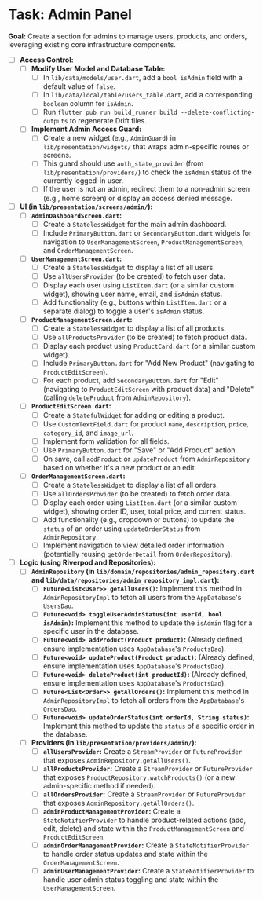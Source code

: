 # Task: Admin Panel

**Goal:** Create a section for admins to manage users, products, and orders, leveraging existing core infrastructure components.

- [ ] **Access Control:**
    - [ ] **Modify User Model and Database Table:**
        - [ ] In `lib/data/models/user.dart`, add a `bool isAdmin` field with a default value of `false`.
        - [ ] In `lib/data/local/table/users_table.dart`, add a corresponding `boolean` column for `isAdmin`.
        - [ ] Run `flutter pub run build_runner build --delete-conflicting-outputs` to regenerate Drift files.
    - [ ] **Implement Admin Access Guard:**
        - [ ] Create a new widget (e.g., `AdminGuard`) in `lib/presentation/widgets/` that wraps admin-specific routes or screens.
        - [ ] This guard should use `auth_state_provider` (from `lib/presentation/providers/`) to check the `isAdmin` status of the currently logged-in user.
        - [ ] If the user is not an admin, redirect them to a non-admin screen (e.g., home screen) or display an access denied message.

- [ ] **UI (in `lib/presentation/screens/admin/`):**
    - [ ] **`AdminDashboardScreen.dart`:**
        - [ ] Create a `StatelessWidget` for the main admin dashboard.
        - [ ] Include `PrimaryButton.dart` or `SecondaryButton.dart` widgets for navigation to `UserManagementScreen`, `ProductManagementScreen`, and `OrderManagementScreen`.
    - [ ] **`UserManagementScreen.dart`:**
        - [ ] Create a `StatelessWidget` to display a list of all users.
        - [ ] Use `allUsersProvider` (to be created) to fetch user data.
        - [ ] Display each user using `ListItem.dart` (or a similar custom widget), showing user name, email, and `isAdmin` status.
        - [ ] Add functionality (e.g., buttons within `ListItem.dart` or a separate dialog) to toggle a user's `isAdmin` status.
    - [ ] **`ProductManagementScreen.dart`:**
        - [ ] Create a `StatelessWidget` to display a list of all products.
        - [ ] Use `allProductsProvider` (to be created) to fetch product data.
        - [ ] Display each product using `ProductCard.dart` (or a similar custom widget).
        - [ ] Include `PrimaryButton.dart` for "Add New Product" (navigating to `ProductEditScreen`).
        - [ ] For each product, add `SecondaryButton.dart` for "Edit" (navigating to `ProductEditScreen` with product data) and "Delete" (calling `deleteProduct` from `AdminRepository`).
    - [ ] **`ProductEditScreen.dart`:**
        - [ ] Create a `StatefulWidget` for adding or editing a product.
        - [ ] Use `CustomTextField.dart` for product `name`, `description`, `price`, `category_id`, and `image_url`.
        - [ ] Implement form validation for all fields.
        - [ ] Use `PrimaryButton.dart` for "Save" or "Add Product" action.
        - [ ] On save, call `addProduct` or `updateProduct` from `AdminRepository` based on whether it's a new product or an edit.
    - [ ] **`OrderManagementScreen.dart`:**
        - [ ] Create a `StatelessWidget` to display a list of all orders.
        - [ ] Use `allOrdersProvider` (to be created) to fetch order data.
        - [ ] Display each order using `ListItem.dart` (or a similar custom widget), showing order ID, user, total price, and current status.
        - [ ] Add functionality (e.g., dropdown or buttons) to update the `status` of an order using `updateOrderStatus` from `AdminRepository`.
        - [ ] Implement navigation to view detailed order information (potentially reusing `getOrderDetail` from `OrderRepository`).

- [ ] **Logic (using Riverpod and Repositories):**
    - [ ] **`AdminRepository` (in `lib/domain/repositories/admin_repository.dart` and `lib/data/repositories/admin_repository_impl.dart`):**
        - [ ] **`Future<List<User>> getAllUsers()`:** Implement this method in `AdminRepositoryImpl` to fetch all users from the `AppDatabase`'s `UsersDao`.
        - [ ] **`Future<void> toggleUserAdminStatus(int userId, bool isAdmin)`:** Implement this method to update the `isAdmin` flag for a specific user in the database.
        - [ ] **`Future<void> addProduct(Product product)`:** (Already defined, ensure implementation uses `AppDatabase`'s `ProductsDao`).
        - [ ] **`Future<void> updateProduct(Product product)`:** (Already defined, ensure implementation uses `AppDatabase`'s `ProductsDao`).
        - [ ] **`Future<void> deleteProduct(int productId)`:** (Already defined, ensure implementation uses `AppDatabase`'s `ProductsDao`).
        - [ ] **`Future<List<Order>> getAllOrders()`:** Implement this method in `AdminRepositoryImpl` to fetch all orders from the `AppDatabase`'s `OrdersDao`.
        - [ ] **`Future<void> updateOrderStatus(int orderId, String status)`:** Implement this method to update the `status` of a specific order in the database.
    - [ ] **Providers (in `lib/presentation/providers/admin/`):**
        - [ ] **`allUsersProvider`:** Create a `StreamProvider` or `FutureProvider` that exposes `AdminRepository.getAllUsers()`.
        - [ ] **`allProductsProvider`:** Create a `StreamProvider` or `FutureProvider` that exposes `ProductRepository.watchProducts()` (or a new admin-specific method if needed).
        - [ ] **`allOrdersProvider`:** Create a `StreamProvider` or `FutureProvider` that exposes `AdminRepository.getAllOrders()`.
        - [ ] **`adminProductManagementProvider`:** Create a `StateNotifierProvider` to handle product-related actions (add, edit, delete) and state within the `ProductManagementScreen` and `ProductEditScreen`.
        - [ ] **`adminOrderManagementProvider`:** Create a `StateNotifierProvider` to handle order status updates and state within the `OrderManagementScreen`.
        - [ ] **`adminUserManagementProvider`:** Create a `StateNotifierProvider` to handle user admin status toggling and state within the `UserManagementScreen`.
